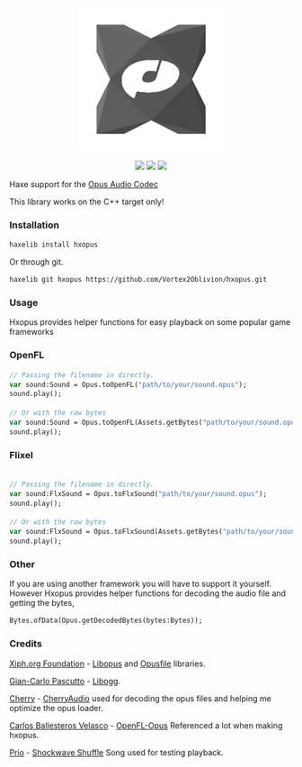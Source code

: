 <p align="center">
    <img src="logo.png" width="256" />
</p>
<p align="center">  
    <img src="https://img.shields.io/github/repo-size/Vortex2Oblivion/hxopus" />
    <img src="https://badgen.net/github/open-issues/Vortex2Oblivion/hxopus" />
    <img src="https://badgen.net/badge/license/MIT/green" />
</p>

Haxe support for the [Opus Audio Codec](https://opus-codec.org/)

This library works on the C++ target only!

### Installation

```bash
haxelib install hxopus
```

Or through git.

```bash
haxelib git hxopus https://github.com/Vortex2Oblivion/hxopus.git
```

### Usage

Hxopus provides helper functions for easy playback on some popular game frameworks

### OpenFL

```hx
// Passing the filename in directly.
var sound:Sound = Opus.toOpenFL("path/to/your/sound.opus");
sound.play();

// Or with the raw bytes
var sound:Sound = Opus.toOpenFL(Assets.getBytes("path/to/your/sound.opus"));
sound.play();
```

### Flixel

```hx

// Passing the filename in directly.
var sound:FlxSound = Opus.toFlxSound("path/to/your/sound.opus");
sound.play();

// Or with the raw bytes
var sound:FlxSound = Opus.toFlxSound(Assets.getBytes("path/to/your/sound.opus"));
sound.play();
```

### Other

If you are using another framework you will have to support it yourself. However Hxopus provides helper functions for decoding the audio file and getting the bytes,

```hx
Bytes.ofData(Opus.getDecodedBytes(bytes:Bytes));
```

### Credits

[Xiph.org Foundation](https://xiph.org/) - [Libopus](https://github.com/xiph/opus) and [Opusfile](https://github.com/xiph/opusfile) libraries.

[Gian-Carlo Pascutto](https://github.com/gcp) - [Libogg](https://github.com/gcp/libogg).

[Cherry](https://git.gay/cherry) - [CherryAudio](https://git.gay/cherry/cherryaudio) used for decoding the opus files and helping me optimize the opus loader.

[Carlos Ballesteros Velasco](https://github.com/soywiz) - [OpenFL-Opus](https://lib.haxe.org/p/openfl-opus/) Referenced a lot when making hxopus.

[Prio](https://www.youtube.com/channel/UChNtItn8z2v51fjNhwiDQHQ) - [Shockwave Shuffle](https://www.youtube.com/watch?v=q4TIa9ZIQPU) Song used for testing playback.
